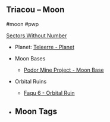 ## Triacou &ndash; Moon

#moon #pwp

[Sectors Without Number](https://sectorswithoutnumber.com/sector/bfDcBzTtgpeyLUfwzjio/moon/6uTbaEy6RdVZuRSxye5U)

- Planet: [Teleerre - Planet](../../../Gaming/StarsWithoutNumber/PiratesWithoutPlunder/Teleerre%20-%20Planet.md)

- Moon Bases
   -   [Podor Mine Project - Moon Base](../../../Gaming/StarsWithoutNumber/PiratesWithoutPlunder/Podor%20Mine%20Project%20-%20Moon%20Base.md)

- Orbital Ruins
   -   [Faqu 6 - Orbital Ruin](../../../Gaming/StarsWithoutNumber/PiratesWithoutPlunder/Faqu%206%20-%20Orbital%20Ruin.md)

- Moon Tags
	- 
